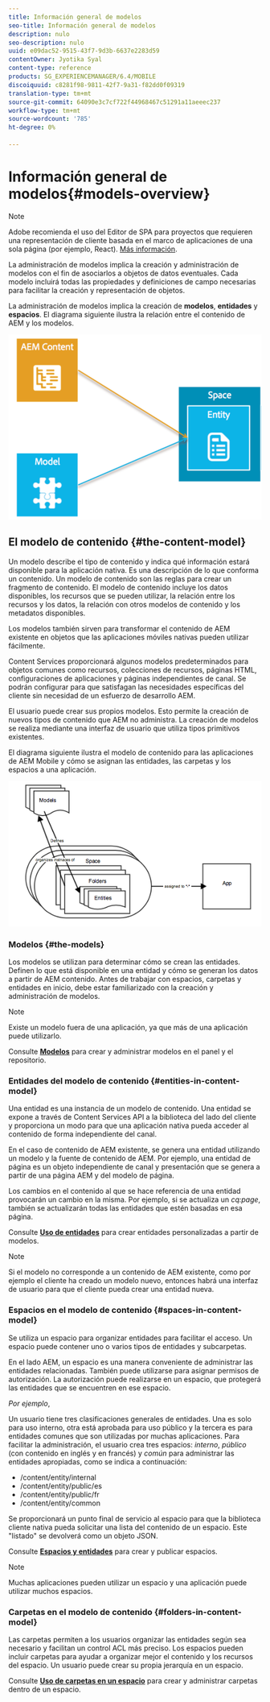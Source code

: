```yaml
---
title: Información general de modelos
seo-title: Información general de modelos
description: nulo
seo-description: nulo
uuid: e09dac52-9515-43f7-9d3b-6637e2283d59
contentOwner: Jyotika Syal
content-type: reference
products: SG_EXPERIENCEMANAGER/6.4/MOBILE
discoiquuid: c8281f98-9811-42f7-9a31-f82dd0f09319
translation-type: tm+mt
source-git-commit: 64090e3c7cf722f44968467c51291a11aeeec237
workflow-type: tm+mt
source-wordcount: '785'
ht-degree: 0%

---
```



# Información general de modelos{#models-overview}

>[!NOTE]
>
>Adobe recomienda el uso del Editor de SPA para proyectos que requieren una representación de cliente basada en el marco de aplicaciones de una sola página (por ejemplo, React). [Más información](/help/sites-developing/spa-overview.md).

La administración de modelos implica la creación y administración de modelos con el fin de asociarlos a objetos de datos eventuales. Cada modelo incluirá todas las propiedades y definiciones de campo necesarias para facilitar la creación y representación de objetos.

La administración de modelos implica la creación de **modelos**, **entidades** y **espacios**. El diagrama siguiente ilustra la relación entre el contenido de AEM y los modelos.

![chlimage_1-81](assets/chlimage_1-81.png)

## El modelo de contenido {#the-content-model}

Un modelo describe el tipo de contenido y indica qué información estará disponible para la aplicación nativa. Es una descripción de lo que conforma un contenido. Un modelo de contenido son las reglas para crear un fragmento de contenido. El modelo de contenido incluye los datos disponibles, los recursos que se pueden utilizar, la relación entre los recursos y los datos, la relación con otros modelos de contenido y los metadatos disponibles.

Los modelos también sirven para transformar el contenido de AEM existente en objetos que las aplicaciones móviles nativas pueden utilizar fácilmente.

Content Services proporcionará algunos modelos predeterminados para objetos comunes como recursos, colecciones de recursos, páginas HTML, configuraciones de aplicaciones y páginas independientes de canal. Se podrán configurar para que satisfagan las necesidades específicas del cliente sin necesidad de un esfuerzo de desarrollo AEM.

El usuario puede crear sus propios modelos. Esto permite la creación de nuevos tipos de contenido que AEM no administra. La creación de modelos se realiza mediante una interfaz de usuario que utiliza tipos primitivos existentes.

El diagrama siguiente ilustra el modelo de contenido para las aplicaciones de AEM Mobile y cómo se asignan las entidades, las carpetas y los espacios a una aplicación.

![chlimage_1-82](assets/chlimage_1-82.png)

### Modelos {#the-models}

Los modelos se utilizan para determinar cómo se crean las entidades. Definen lo que está disponible en una entidad y cómo se generan los datos a partir de AEM contenido. Antes de trabajar con espacios, carpetas y entidades en inicio, debe estar familiarizado con la creación y administración de modelos.

>[!NOTE]
>
>Existe un modelo fuera de una aplicación, ya que más de una aplicación puede utilizarlo.


Consulte **[Modelos](/help/mobile/administer-mobile-apps.md)** para crear y administrar modelos en el panel y el repositorio.

### Entidades del modelo de contenido {#entities-in-content-model}

Una entidad es una instancia de un modelo de contenido. Una entidad se expone a través de Content Services API a la biblioteca del lado del cliente y proporciona un modo para que una aplicación nativa pueda acceder al contenido de forma independiente del canal.

En el caso de contenido de AEM existente, se genera una entidad utilizando un modelo y la fuente de contenido de AEM. Por ejemplo, una entidad de página es un objeto independiente de canal y presentación que se genera a partir de una página AEM y del modelo de página.

Los cambios en el contenido al que se hace referencia de una entidad provocarán un cambio en la misma. Por ejemplo, si se actualiza un *cq:page*, también se actualizarán todas las entidades que estén basadas en esa página.

Consulte **[Uso de entidades](/help/mobile/spaces-and-entities.md)** para crear entidades personalizadas a partir de modelos.

>[!NOTE]
>
>Si el modelo no corresponde a un contenido de AEM existente, como por ejemplo el cliente ha creado un modelo nuevo, entonces habrá una interfaz de usuario para que el cliente pueda crear una entidad nueva.


### Espacios en el modelo de contenido {#spaces-in-content-model}

Se utiliza un espacio para organizar entidades para facilitar el acceso. Un espacio puede contener uno o varios tipos de entidades y subcarpetas.

En el lado AEM, un espacio es una manera conveniente de administrar las entidades relacionadas. También puede utilizarse para asignar permisos de autorización. La autorización puede realizarse en un espacio, que protegerá las entidades que se encuentren en ese espacio.

*Por ejemplo*,

Un usuario tiene tres clasificaciones generales de entidades. Una es solo para uso interno, otra está aprobada para uso público y la tercera es para entidades comunes que son utilizadas por muchas aplicaciones. Para facilitar la administración, el usuario crea tres espacios: *interno*, *público* (con contenido en inglés y en francés) y *común* para administrar las entidades apropiadas, como se indica a continuación:

* /content/entity/internal
* /content/entity/public/es
* /content/entity/public/fr
* /content/entity/common

Se proporcionará un punto final de servicio al espacio para que la biblioteca cliente nativa pueda solicitar una lista del contenido de un espacio. Este &quot;listado&quot; se devolverá como un objeto JSON.

Consulte **[Espacios y entidades](/help/mobile/spaces-and-entities.md)** para crear y publicar espacios.

>[!NOTE]
>
>Muchas aplicaciones pueden utilizar un espacio y una aplicación puede utilizar muchos espacios.

### Carpetas en el modelo de contenido {#folders-in-content-model}

Las carpetas permiten a los usuarios organizar las entidades según sea necesario y facilitan un control ACL más preciso. Los espacios pueden incluir carpetas para ayudar a organizar mejor el contenido y los recursos del espacio. Un usuario puede crear su propia jerarquía en un espacio.

Consulte **[Uso de carpetas en un espacio](/help/mobile/spaces-and-entities.md)** para crear y administrar carpetas dentro de un espacio.
